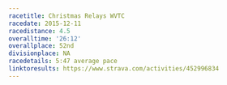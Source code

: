 ```yaml
---
racetitle: Christmas Relays WVTC
racedate: 2015-12-11
racedistance: 4.5
overalltime: '26:12'
overallplace: 52nd
divisionplace: NA
racedetails: 5:47 average pace
linktoresults: https://www.strava.com/activities/452996834
---
```


